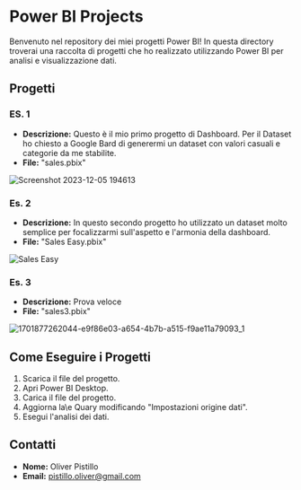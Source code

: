 # Power BI Projects

Benvenuto nel repository dei miei progetti Power BI! In questa directory troverai una raccolta di progetti che ho realizzato utilizzando Power BI per analisi e visualizzazione dati.

## Progetti

### ES. 1

- **Descrizione:** Questo è il mio primo progetto di Dashboard. Per il Dataset ho chiesto a Google Bard di generermi un dataset con valori casuali e categorie da me stabilite.
- **File:** "sales.pbix"

![Screenshot 2023-12-05 194613](https://github.com/OliverPistillo/PowerBI/assets/150796418/e8ea40a9-c779-41c6-857f-e624f6cd0183)


### Es. 2

- **Descrizione:** In questo secondo progetto ho utilizzato un dataset molto semplice per focalizzarmi sull'aspetto e l'armonia della dashboard.
- **File:** "Sales Easy.pbix"

![Sales Easy](https://github.com/OliverPistillo/PowerBI/assets/150796418/45c7a879-e0e5-4b9c-8473-7c780baa2193)

### Es. 3

- **Descrizione:** Prova veloce
- **File:** "sales3.pbix"

![1701877262044-e9f86e03-a654-4b7b-a515-f9ae11a79093_1](https://github.com/OliverPistillo/PowerBI/assets/150796418/f0e6f09d-7271-4dfc-abdf-0e87f72c60de)



## Come Eseguire i Progetti

1. Scarica il file del progetto.
2. Apri Power BI Desktop.
3. Carica il file del progetto.
4. Aggiorna la\e Quary modificando "Impostazioni origine dati".
5. Esegui l'analisi dei dati.



## Contatti

- **Nome:** Oliver Pistillo
- **Email:** pistillo.oliver@gmail.com
